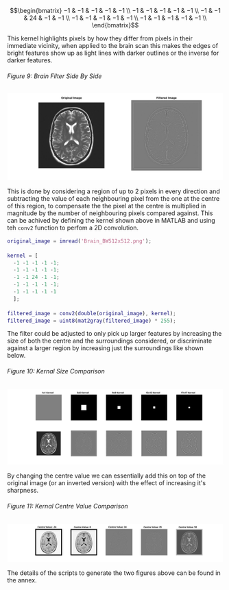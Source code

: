 
$$\begin{bmatrix} 
−1 & −1 & −1 & −1 & −1 \\
−1 & −1 & −1 & −1 & −1 \\
−1 & −1 & 24 & −1 & −1 \\
−1 & −1 & −1 & −1 & −1 \\
−1 & −1 & −1 & −1 & −1 \\
\end{bmatrix}$$

This kernel highlights pixels by how they differ from pixels in their immediate vicinity, when applied to the brain scan this makes the edges of bright features show up as light lines with darker outlines or the inverse for darker features. 

###### Figure 9: Brain Filter Side By Side

![Brain Filter SideBySide](Brain_Filter_SideBySide.png)

This is done by considering a region of up to 2 pixels in every direction and subtracting the value of each neighbouring pixel from the one at the centre of this region, to compensate the the pixel at the centre is multiplied in magnitude by the number of neighbouring pixels compared against. 
This can be achived by defining the kernel shown above in MATLAB and using teh `conv2` function to perfom a 2D convolution.

```MATLAB
original_image = imread('Brain_BW512x512.png');

kernel = [
  -1 -1 -1 -1 -1;
  -1 -1 -1 -1 -1;
  -1 -1 24 -1 -1;
  -1 -1 -1 -1 -1;
  -1 -1 -1 -1 -1
  ];

filtered_image = conv2(double(original_image), kernel);
filtered_image = uint8(mat2gray(filtered_image) * 255);
```

The filter could be adjusted to only pick up larger features by increasing the size of both the centre and the surroundings considered, or discriminate against a larger region by increasing just the surroundings like shown below.

###### Figure 10: Kernal Size Comparison

![Kernal Size Comparison](Kernal_Size_Comparison.svg)

By changing the centre value we can essentially add this on top of the original image (or an inverted version) with the effect of increasing it's sharpness.

###### Figure 11: Kernal Centre Value Comparison

![](Kernal_Centre_Comparison.svg)

The details of the scripts to generate the two figures above can be found in the annex.
